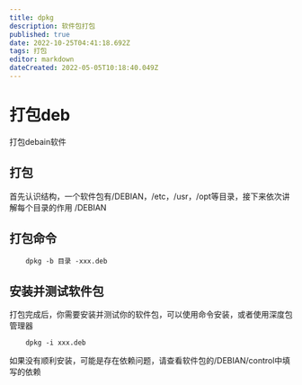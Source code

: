 ```yaml
---
title: dpkg
description: 软件包打包
published: true
date: 2022-10-25T04:41:18.692Z
tags: 打包
editor: markdown
dateCreated: 2022-05-05T10:18:40.049Z
---
```


# 打包deb
打包debain软件
## 打包
首先认识结构，一个软件包有/DEBIAN，/etc，/usr，/opt等目录，接下来依次讲解每个目录的作用
/DEBIAN
## 打包命令
    	dpkg -b 目录 -xxx.deb
## 安装并测试软件包
打包完成后，你需要安装并测试你的软件包，可以使用命令安装，或者使用深度包管理器

    	dpkg -i xxx.deb
如果没有顺利安装，可能是存在依赖问题，请查看软件包的/DEBIAN/control中填写的依赖